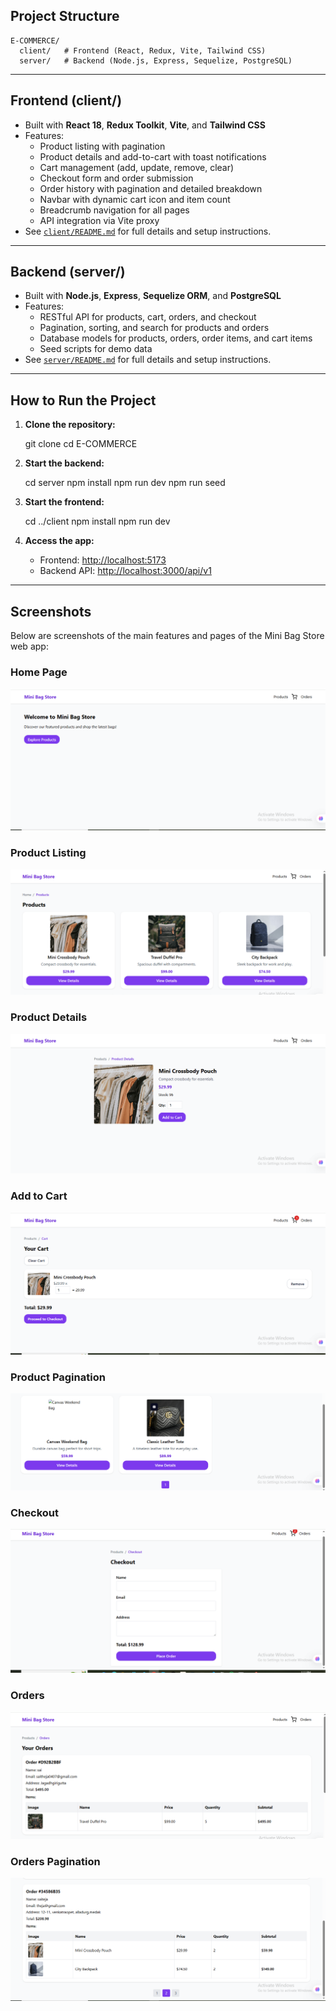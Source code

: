 
## Project Structure

```
E-COMMERCE/
  client/   # Frontend (React, Redux, Vite, Tailwind CSS)
  server/   # Backend (Node.js, Express, Sequelize, PostgreSQL)
```

---

## Frontend (client/)
- Built with **React 18**, **Redux Toolkit**, **Vite**, and **Tailwind CSS**
- Features:
  - Product listing with pagination
  - Product details and add-to-cart with toast notifications
  - Cart management (add, update, remove, clear)
  - Checkout form and order submission
  - Order history with pagination and detailed breakdown
  - Navbar with dynamic cart icon and item count
  - Breadcrumb navigation for all pages
  - API integration via Vite proxy
- See [`client/README.md`](client/README.md) for full details and setup instructions.

---

## Backend (server/)
- Built with **Node.js**, **Express**, **Sequelize ORM**, and **PostgreSQL**
- Features:
  - RESTful API for products, cart, orders, and checkout
  - Pagination, sorting, and search for products and orders
  - Database models for products, orders, order items, and cart items
  - Seed scripts for demo data
- See [`server/README.md`](server/README.md) for full details and setup instructions.

---

## How to Run the Project

1. **Clone the repository:**

   git clone <repo-url>
   cd E-COMMERCE
   
2. **Start the backend:**
   
   cd server
   npm install
   npm run dev
   npm run seed
   
3. **Start the frontend:**
   
   cd ../client
   npm install
   npm run dev

4. **Access the app:**
   - Frontend: [http://localhost:5173](http://localhost:5173)
   - Backend API: [http://localhost:3000/api/v1](http://localhost:3000/api/v1)

---


## Screenshots

Below are screenshots of the main features and pages of the Mini Bag Store web app:

### Home Page
![Home Page](client/public/home.png)

### Product Listing
![Products Page](client/public/products.png)

### Product Details
![Product Details](client/public/productDetails.png)

### Add to Cart
![Add to Cart](client/public/add-to-cart.png)

### Product Pagination
![Product Pagination](client/public/product_pagination.png)

### Checkout
![Checkout](client/public/checkout.png)

### Orders
![Orders](client/public/orders.png)

### Orders Pagination
![Orders Pagination](client/public/orders-pagination.png)

